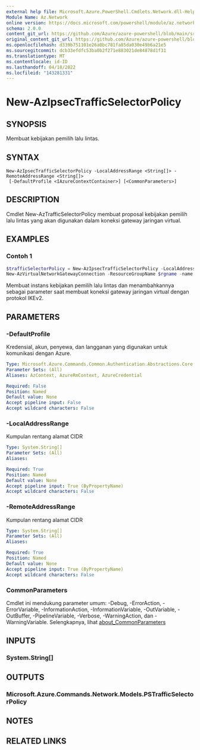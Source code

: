 ```yaml
---
external help file: Microsoft.Azure.PowerShell.Cmdlets.Network.dll-Help.xml
Module Name: Az.Network
online version: https://docs.microsoft.com/powershell/module/az.network/new-azipsectrafficselectorpolicy
schema: 2.0.0
content_git_url: https://github.com/Azure/azure-powershell/blob/main/src/Network/Network/help/New-AzIpsecTrafficSelectorPolicy.md
original_content_git_url: https://github.com/Azure/azure-powershell/blob/main/src/Network/Network/help/New-AzIpsecTrafficSelectorPolicy.md
ms.openlocfilehash: d339b751101e26a0bc781fa85da030e49b6a21e5
ms.sourcegitcommit: dcb33efdfc53ba0b2f271e883021de84878d1f31
ms.translationtype: MT
ms.contentlocale: id-ID
ms.lasthandoff: 04/18/2022
ms.locfileid: "143281331"
---
```

# New-AzIpsecTrafficSelectorPolicy

## SYNOPSIS
Membuat kebijakan pemilih lalu lintas.

## SYNTAX

```
New-AzIpsecTrafficSelectorPolicy -LocalAddressRange <String[]> -RemoteAddressRange <String[]>
 [-DefaultProfile <IAzureContextContainer>] [<CommonParameters>]
```

## DESCRIPTION
Cmdlet New-AzTrafficSelectorPolicy membuat proposal kebijakan pemilih lalu lintas yang akan digunakan dalam koneksi gateway jaringan virtual.

## EXAMPLES

### Contoh 1
```powershell
$trafficSelectorPolicy = New-AzIpsecTrafficSelectorPolicy -LocalAddressRange ("10.10.10.0/24", "20.20.20.0/24") -RemoteAddressRange ("30.30.30.0/24", "40.40.40.0/24")
New-AzVirtualNetworkGatewayConnection -ResourceGroupName $rgname -name $vnetConnectionName -location $location -VirtualNetworkGateway1 $vnetGateway -LocalNetworkGateway2 $localnetGateway -ConnectionType IPsec -RoutingWeight 3 -SharedKey $sharedKey -UsePolicyBasedTrafficSelectors $true -TrafficSelectorPolicy ($trafficSelectorPolicy)
```

Membuat instans kebijakan pemilih lalu lintas dan menambahkannya sebagai parameter saat membuat koneksi gateway jaringan virtual dengan protokol IKEv2.

## PARAMETERS

### -DefaultProfile
Kredensial, akun, penyewa, dan langganan yang digunakan untuk komunikasi dengan Azure.

```yaml
Type: Microsoft.Azure.Commands.Common.Authentication.Abstractions.Core.IAzureContextContainer
Parameter Sets: (All)
Aliases: AzContext, AzureRmContext, AzureCredential

Required: False
Position: Named
Default value: None
Accept pipeline input: False
Accept wildcard characters: False
```

### -LocalAddressRange
Kumpulan rentang alamat CIDR

```yaml
Type: System.String[]
Parameter Sets: (All)
Aliases:

Required: True
Position: Named
Default value: None
Accept pipeline input: True (ByPropertyName)
Accept wildcard characters: False
```

### -RemoteAddressRange
Kumpulan rentang alamat CIDR

```yaml
Type: System.String[]
Parameter Sets: (All)
Aliases:

Required: True
Position: Named
Default value: None
Accept pipeline input: True (ByPropertyName)
Accept wildcard characters: False
```

### CommonParameters
Cmdlet ini mendukung parameter umum: -Debug, -ErrorAction, -ErrorVariable, -InformationAction, -InformationVariable, -OutVariable, -OutBuffer, -PipelineVariable, -Verbose, -WarningAction, dan -WarningVariable. Selengkapnya, lihat [about_CommonParameters](http://go.microsoft.com/fwlink/?LinkID=113216)

## INPUTS

### System.String[]

## OUTPUTS

### Microsoft.Azure.Commands.Network.Models.PSTrafficSelectorPolicy

## NOTES

## RELATED LINKS
